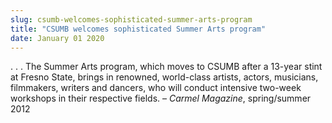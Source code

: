 ```yaml
---
slug: csumb-welcomes-sophisticated-summer-arts-program
title: "CSUMB welcomes sophisticated Summer Arts program"
date: January 01 2020
---
```


 
<p>
  . . . The Summer Arts program, which moves to CSUMB after a 13-year stint at
  Fresno State, brings in renowned, world-class artists, actors, musicians,
  filmmakers, writers and dancers, who will conduct intensive two-week workshops
  in their respective fields. – <em>Carmel Magazine</em>, spring/summer 2012
</p>
 

